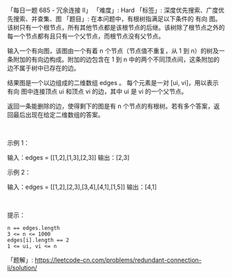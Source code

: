 「每日一题 685 - 冗余连接 II」
「难度」: Hard
「标签」: 深度优先搜索、广度优先搜索、并查集、图
「题目」: 在本问题中，有根树指满足以下条件的 有向 图。该树只有一个根节点，所有其他节点都是该根节点的后继。该树除了根节点之外的每一个节点都有且只有一个父节点，而根节点没有父节点。

输入一个有向图，该图由一个有着 n 个节点（节点值不重复，从 1 到 n）的树及一条附加的有向边构成。附加的边包含在 1 到 n 中的两个不同顶点间，这条附加的边不属于树中已存在的边。

结果图是一个以边组成的二维数组 edges 。 每个元素是一对 [ui, vi]，用以表示 有向 图中连接顶点 ui 和顶点 vi 的边，其中 ui 是 vi 的一个父节点。

返回一条能删除的边，使得剩下的图是有 n 个节点的有根树。若有多个答案，返回最后出现在给定二维数组的答案。

 

示例 1：

输入：edges = [[1,2],[1,3],[2,3]]
输出：[2,3]


示例 2：

输入：edges = [[1,2],[2,3],[3,4],[4,1],[1,5]]
输出：[4,1]


 

提示：


	n == edges.length
	3 <= n <= 1000
	edges[i].length == 2
	1 <= ui, vi <= n



「题解」: https://leetcode-cn.com/problems/redundant-connection-ii/solution/
